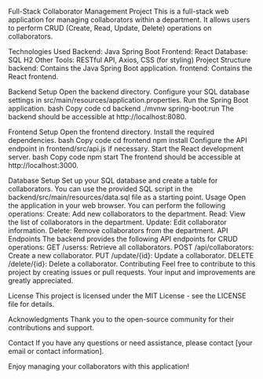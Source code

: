Full-Stack Collaborator Management Project
This is a full-stack web application for managing collaborators within a department. It allows users to perform CRUD (Create, Read, Update, Delete) operations on collaborators.

Technologies Used
Backend: Java Spring Boot
Frontend: React
Database: SQL H2
Other Tools: RESTful API, Axios, CSS (for styling)
Project Structure
backend: Contains the Java Spring Boot application.
frontend: Contains the React frontend.

Backend Setup
Open the backend directory.
Configure your SQL database settings in src/main/resources/application.properties.
Run the Spring Boot application.
bash
Copy code
cd backend
./mvnw spring-boot:run
The backend should be accessible at http://localhost:8080.

Frontend Setup
Open the frontend directory.
Install the required dependencies.
bash
Copy code
cd frontend
npm install
Configure the API endpoint in frontend/src/api.js if necessary.
Start the React development server.
bash
Copy code
npm start
The frontend should be accessible at http://localhost:3000.

Database Setup
Set up your SQL database and create a table for collaborators. You can use the provided SQL script in the backend/src/main/resources/data.sql file as a starting point.
Usage
Open the application in your web browser.
You can perform the following operations:
Create: Add new collaborators to the department.
Read: View the list of collaborators in the department.
Update: Edit collaborator information.
Delete: Remove collaborators from the department.
API Endpoints
The backend provides the following API endpoints for CRUD operations:
GET /userss: Retrieve all collaborators.
POST /api/collaborators: Create a new collaborator.
PUT /update/{id}: Update a collaborator.
DELETE /delete/{id}: Delete a collaborator.
Contributing
Feel free to contribute to this project by creating issues or pull requests. Your input and improvements are greatly appreciated.

License
This project is licensed under the MIT License - see the LICENSE file for details.

Acknowledgments
Thank you to the open-source community for their contributions and support.

Contact
If you have any questions or need assistance, please contact [your email or contact information].

Enjoy managing your collaborators with this application!
